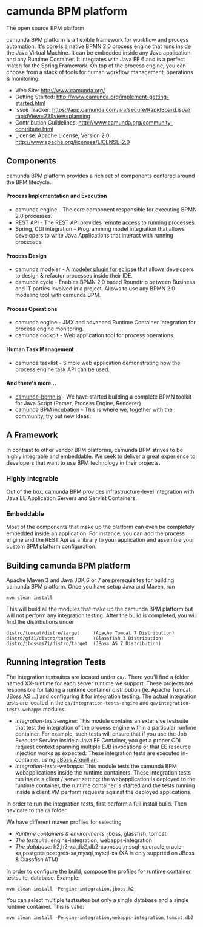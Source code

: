 camunda BPM platform
====================

The open source BPM platform

camunda BPM platform is a flexible framework for workflow and process automation. It's core is a native BPMN 2.0 process engine that runs inside the Java Virtual Machine. It can be embedded inside any Java application and any Runtime Container. It integrates with Java EE 6 and is a perfect match for the Spring Framework. On top of the process engine, you can choose from a stack of tools for human workflow management, operations & monitoring.

* Web Site: http://www.camunda.org/
* Getting Started: http://www.camunda.org/implement-getting-started.html
* Issue Tracker: https://app.camunda.com/jira/secure/RapidBoard.jspa?rapidView=23&view=planning
* Contribution Guildelines: http://www.camunda.org/community-contribute.html
* License: Apache License, Version 2.0  http://www.apache.org/licenses/LICENSE-2.0

Components
----------

camunda BPM platform provides a rich set of components centered around the BPM lifecycle. 

#### Process Implementation and Execution
 * camunda engine - The core component responsible for executing BPMN 2.0 processes.
 * REST API - The REST API provides remote access to running processes.
 * Spring, CDI integration - Programming model integration that allows developers to write Java Applications that interact with running processes.

#### Process Design
 * camunda modeler - A [modeler plugin for eclipse](https://github.com/camunda/camunda-modeler) that allows developers to design & refactor processes inside their IDE.
 * camunda cycle - Enables BPMN 2.0 based Roundtrip between Business and IT parties involved in a project. Allows to use any BPMN 2.0 modeling tool with camunda BPM.

#### Process Operations
 * camunda engine - JMX and advanced Runtime Container Integration for process engine monitoring.
 * camunda cockpit - Web application tool for process operations.

#### Human Task Management
 * camunda tasklist - Simple web application demonstrating how the process engine task API can be used.
 
#### And there's more...

 * [camunda-bpmn.js](https://github.com/camunda/camunda-bpmn.js) - We have started building a complete BPMN toolkit for Java Script (Parser, Process Engine, Renderer)
 * [camunda BPM incubation](https://github.com/camunda/camunda-bpm-incubation) - This is where we, together with the community, try out new ideas.


A Framework
----------
In contrast to other vendor BPM platforms, camunda BPM strives to be highly integrable and embeddable. We seek to deliver a great experience to developers that want to use BPM technology in their projects.

### Highly Integrable
Out of the box, camunda BPM provides infrastructure-level integration with Java EE Application Servers and Servlet Containers.

### Embeddable
Most of the components that make up the platform can even be completely embedded inside an application. For instance, you can add the process engine and the REST Api as a library to your application and assemble your custom BPM platform configuration.


Building camunda BPM platform
----------
Apache Maven 3 and Java JDK 6 or 7 are prerequisites for building camunda BPM platform. Once you have setup Java and Maven, run

    mvn clean install

This will build all the modules that make up the camunda BPM platform but will not perform any integration testing. After the build is completed, you will find the distributions under

    distro/tomcat/distro/target     (Apache Tomcat 7 Distribution)
    distro/gf31/distro/target       (Glassfish 3 Distribution)
    distro/jbossas71/distro/target  (JBoss AS 7 Distribution)

Running Integration Tests
----------
The integration testsuites are located under `qa/`. There you'll find a folder named XX-runtime for each server runtime we support. These projects are responsible for taking a runtime container distribution (ie. Apache Tomcat, JBoss AS ...) and configuring it for integration testing. The actual integration tests are located in the `qa/integration-tests-engine` and `qa/integration-tests-webapps` modules. 
 * *integration-tests-engine*: This module contains an extensive testsuite that test the integration of the process engine within a particular runtime container. For example, such tests will ensure that if you use the Job Executor Service inside a Java EE Container, you get a proper CDI request context spanning multiple EJB invocations or that EE resource injection works as expected. These integration tests are executed in-container, using [JBoss Arquillian](http://arquillian.org/).
 * *integration-tests-webapps*: This module tests the camunda BPM webapplications inside the runtime containers. These integration tests run inside a client / server setting: the webapplication is deployed to the runtime container, the runtime container is started and the tests running inside a client VM perform requests against the deployed applications.

In order to run the integration tests, first perform a full install build. Then navigate to the `qa` folder. 

We have different maven profiles for selecting 
* *Runtime containers & environments*: jboss, glassfish, tomcat
* *The testsuite*: engine-integration, webapps-integration
* *The database*: h2,h2-xa,db2,db2-xa,mssql,mssql-xa,oracle,oracle-xa,postgres,postgres-xa,mysql,mysql-xa (XA is only supprted on JBoss & Glassfish ATM)

In order to configure the build, compose the profiles for runtime container, testsuite, database. Example:

    mvn clean install -Pengine-integration,jboss,h2
    
You can select multiple testsuites but only a single database and a single runtime container. This is valid:

    mvn clean install -Pengine-integration,webapps-integration,tomcat,db2
